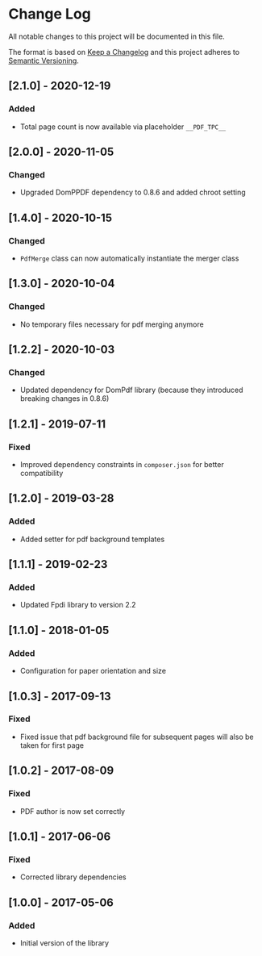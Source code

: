 # Change Log
All notable changes to this project will be documented in this file.

The format is based on [Keep a Changelog](http://keepachangelog.com/)
and this project adheres to [Semantic Versioning](http://semver.org/).

## [2.1.0] - 2020-12-19
### Added
- Total page count is now available via placeholder `__PDF_TPC__` 

## [2.0.0] - 2020-11-05
### Changed
- Upgraded DomPPDF dependency to 0.8.6 and added chroot setting

## [1.4.0] - 2020-10-15
### Changed
- `PdfMerge` class can now automatically instantiate the merger class

## [1.3.0] - 2020-10-04
### Changed
- No temporary files necessary for pdf merging anymore

## [1.2.2] - 2020-10-03
### Changed
- Updated dependency for DomPdf library (because they introduced breaking changes in 0.8.6)

## [1.2.1] - 2019-07-11
### Fixed
- Improved dependency constraints in ```composer.json``` for better compatibility

## [1.2.0] - 2019-03-28
### Added
- Added setter for pdf background templates

## [1.1.1] - 2019-02-23
### Added
- Updated Fpdi library to version 2.2

## [1.1.0] - 2018-01-05
### Added
- Configuration for paper orientation and size 

## [1.0.3] - 2017-09-13
### Fixed
- Fixed issue that pdf background file for subsequent pages will also be taken for first page

## [1.0.2] - 2017-08-09
### Fixed
- PDF author is now set correctly

## [1.0.1] - 2017-06-06
### Fixed
- Corrected library dependencies

## [1.0.0] - 2017-05-06
### Added
- Initial version of the library
